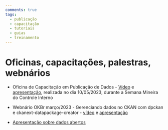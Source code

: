 ```yaml
---
comments: true
tags:
  - publicação
  - capacitação
  - tutoriais
  - guias
  - treinamento
---
```


# Oficinas, capacitações, palestras, webnários

- Oficina de Capacitação em Publicação de Dados - [Vídeo](https://youtu.be/ozyEul5nTIY) e [apresentação](https://github.com/transparencia-mg/oficina-semana-controle-2023/raw/main/oficina-maio%20(1).pptx), realizada no dia 10/05/2023, durante a Semana Mineira do Controle Interno
- Webnário OKBr março/2023 - Gerenciando dados no CKAN com dpckan e ckanext-datapackage-creator - [vídeo](https://escoladedados.org/webinar/como-gerenciar-dados-abertos-utilizando-o-dpckan/) e [apresentação](https://transparencia-mg.github.io/reveal.js/presentations/20230328_gerenciar_dados_abertos_com_dpckan/index.html)

- [Apresentação sobre dados abertos](https://github.com/dados-mg/dados-mg.github.io/blob/invitation/dados-abertos-pcmg-2023-02-16.pptx?raw=true)

 


